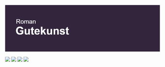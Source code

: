 <img src="header.png">

<img src = "https://badges.pufler.dev/visits/RGutekunst/repo"> <img src = "https://badges.pufler.dev/repos/RGutekunst"> <img src = "https://badges.pufler.dev/gists/RGutekunst"> <img src = "https://badges.pufler.dev/years/RGutekunst">











